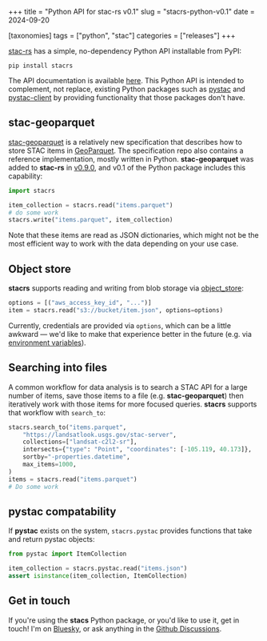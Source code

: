 +++
title = "Python API for stac-rs v0.1"
slug = "stacrs-python-v0.1"
date = 2024-09-20

[taxonomies]
tags = ["python", "stac"]
categories = ["releases"]
+++

[stac-rs](https://github.com/stac-utils/stac-rs) has a simple, no-dependency Python API installable from PyPI:

```shell
pip install stacrs
```

The API documentation is available [here](https://stac-utils.github.io/stac-rs/python/api/).
This Python API is intended to complement, not replace, existing Python packages such as [pystac](https://pystac.readthedocs.io) and [pystac-client](https://pystac-client.readthedocs.io) by providing functionality that those packages don't have.

## stac-geoparquet

[stac-geoparquet](https://github.com/stac-utils/stac-geoparquet) is a relatively new specification that describes how to store STAC items in [GeoParquet](https://geoparquet.org/).
The specification repo also contains a reference implementation, mostly written in Python.
**stac-geoparquet** was added to **stac-rs** in [v0.9.0](https://github.com/stac-utils/stac-rs/releases/tag/stac-v0.9.0), and v0.1 of the Python package includes this capability:

```python
import stacrs

item_collection = stacrs.read("items.parquet")
# do some work
stacrs.write("items.parquet", item_collection)
```

Note that these items are read as JSON dictionaries, which might not be the most efficient way to work with the data depending on your use case.

## Object store

**stacrs** supports reading and writing from blob storage via [object_store](https://docs.rs/object_store):

```python
options = [("aws_access_key_id", "...")]
item = stacrs.read("s3://bucket/item.json", options=options)
```

Currently, credentials are provided via `options`, which can be a little awkward — we'd like to make that experience better in the future (e.g. via [environment variables](https://github.com/stac-utils/stac-rs/issues/414)).

## Searching into files

A common workflow for data analysis is to search a STAC API for a large number of items, save those items to a file (e.g. **stac-geoparquet**) then iteratively work with those items for more focused queries.
**stacrs** supports that workflow with `search_to`:

```python
stacrs.search_to("items.parquet",
    "https://landsatlook.usgs.gov/stac-server",
    collections=["landsat-c2l2-sr"],
    intersects={"type": "Point", "coordinates": [-105.119, 40.173]},
    sortby="-properties.datetime",
    max_items=1000,
)
items = stacrs.read("items.parquet")
# Do some work
```

## pystac compatability

If **pystac** exists on the system, `stacrs.pystac` provides functions that take and return pystac objects:

```python
from pystac import ItemCollection

item_collection = stacrs.pystac.read("items.json")
assert isinstance(item_collection, ItemCollection)
```

## Get in touch

If you're using the **stacs** Python package, or you'd like to use it, get in touch!
I'm on [Bluesky](https://bsky.app/profile/gadom.ski), or ask anything in the [Github Discussions](https://github.com/stac-utils/stac-rs/discussions).
